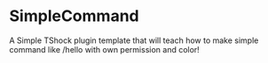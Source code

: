 # SimpleCommand
A Simple TShock plugin template that will teach how to make simple command like /hello with own permission and color!
